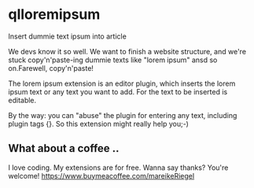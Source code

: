 # qlloremipsum 

Insert dummie text ipsum into article

We devs know it so well. We want to finish a website structure, and we're stuck copy'n'paste-ing dummie texts like "lorem ipsum" ansd so on.Farewell, copy'n'paste!

The lorem ipsum extension is an editor plugin, which inserts the lorem ipsum text or any text you want to add. For the text to be inserted is editable.

By the way: you can "abuse" the plugin for entering any text, including plugin tags {}. So this extension might really help you;-)

## What about a coffee ..

I love coding. My extensions are for free. Wanna say thanks? You're welcome! 
<https://www.buymeacoffee.com/mareikeRiegel>
